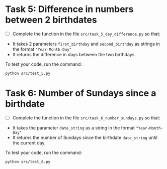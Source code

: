 # Task 5: Difference in numbers between 2 birthdates
- [ ] Complete the function in the file `src/task_5_day_difference.py` so that:
* It takes 2 parameters `first_birthday` and `second_birthday` as strings in the format `"Year-Month-Day"`
* It returns the difference in days between the two birthdays.

To test your code, run the command:
```
python src/test_5.py
```


# Task 6: Number of Sundays since a birthdate
- [ ] Complete the function in the file `src/task_6_number_sundays.py` so that:
* It takes the parameter `date_string` as a string in the format `"Year-Month-Day"`
* It returns the number of Sundays since the birthdate `date_string` until the current day.

To test your code, run the command:
```
python src/test_6.py
```
